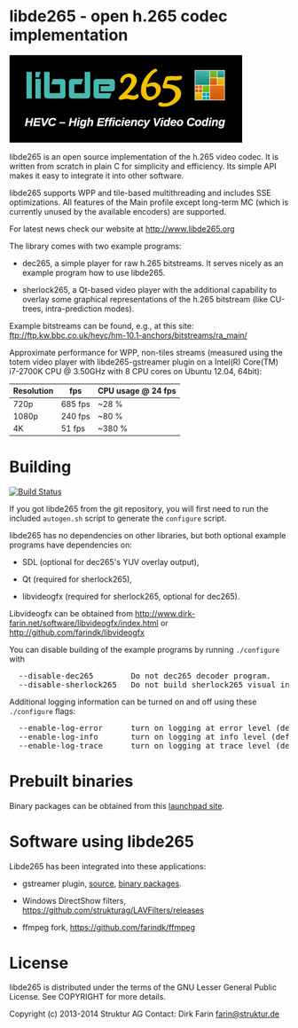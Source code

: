
libde265 - open h.265 codec implementation
==========================================

![libde265](libde265.png)

libde265 is an open source implementation of the h.265 video codec.
It is written from scratch in plain C for simplicity and efficiency.
Its simple API makes it easy to integrate it into other software.

libde265 supports WPP and tile-based multithreading and includes SSE optimizations.
All features of the Main profile except long-term MC (which is currently unused
by the available encoders) are supported.

For latest news check our website at http://www.libde265.org

The library comes with two example programs:

- dec265, a simple player for raw h.265 bitstreams.
          It serves nicely as an example program how to use libde265.

- sherlock265, a Qt-based video player with the additional capability
          to overlay some graphical representations of the h.265
          bitstream (like CU-trees, intra-prediction modes).

Example bitstreams can be found, e.g., at this site:
  ftp://ftp.kw.bbc.co.uk/hevc/hm-10.1-anchors/bitstreams/ra_main/

Approximate performance for WPP, non-tiles streams (measured using the totem video
player with libde265-gstreamer plugin on a Intel(R) Core(TM) i7-2700K CPU @ 3.50GHz with
8 CPU cores on Ubuntu 12.04, 64bit):

| Resolution        | fps     | CPU usage @ 24 fps |
| ----------------- | ------- | ------------------ |
| 720p              | 685 fps | ~28 %              |
| 1080p             | 240 fps | ~80 %              |
| 4K                | 51 fps  | ~380 %             |



Building
========

[![Build Status](https://travis-ci.org/strukturag/libde265.png?branch=master)](https://travis-ci.org/strukturag/libde265)

If you got libde265 from the git repository, you will first need to run
the included `autogen.sh` script to generate the `configure` script.

libde265 has no dependencies on other libraries, but both optional example programs
have dependencies on:

- SDL (optional for dec265's YUV overlay output),

- Qt (required for sherlock265),

- libvideogfx (required for sherlock265, optional for dec265).

Libvideogfx can be obtained from
  http://www.dirk-farin.net/software/libvideogfx/index.html
or
  http://github.com/farindk/libvideogfx


You can disable building of the example programs by running `./configure` with
<pre>
  --disable-dec265        Do not dec265 decoder program.
  --disable-sherlock265   Do not build sherlock265 visual inspection program.
</pre>

Additional logging information can be turned on and off using these `./configure` flags:
<pre>
  --enable-log-error      turn on logging at error level (default=yes)
  --enable-log-info       turn on logging at info level (default=no)
  --enable-log-trace      turn on logging at trace level (default=no)
</pre>


Prebuilt binaries
=================

Binary packages can be obtained from this [launchpad site](https://launchpad.net/~strukturag/+archive/libde265).


Software using libde265
=======================

Libde265 has been integrated into these applications:

- gstreamer plugin, [source](https://github.com/strukturag/gstreamer-libde265), [binary packages](https://launchpad.net/~strukturag/+archive/libde265).

- Windows DirectShow filters, https://github.com/strukturag/LAVFilters/releases

- ffmpeg fork, https://github.com/farindk/ffmpeg


License
=======

libde265 is distributed under the terms of the GNU Lesser General Public License.
See COPYRIGHT for more details.

Copyright (c) 2013-2014 Struktur AG
Contact: Dirk Farin <farin@struktur.de>
